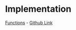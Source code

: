 # Implementation

[Functions](Python%20Syntax%20Cheat%20Sheet.pdf#page=6) - [Github Link](https://github.com/grandeurkoe/100-days-of-code-the-complete-python-pro-bootcamp/tree/6f32e61d6bcecc76acc7d4771290667bceec72a8/day-006-python-functions-and-karel/functions)
